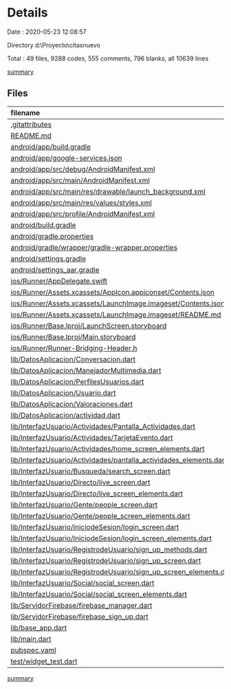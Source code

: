 # Details

Date : 2020-05-23 12:08:57

Directory d:\Proyecto\citasnuevo

Total : 49 files,  9288 codes, 555 comments, 796 blanks, all 10639 lines

[summary](results.md)

## Files
| filename | language | code | comment | blank | total |
| :--- | :--- | ---: | ---: | ---: | ---: |
| [.gitattributes](/.gitattributes) | Properties | 1 | 1 | 1 | 3 |
| [README.md](/README.md) | Markdown | 10 | 0 | 7 | 17 |
| [android/app/build.gradle](/android/app/build.gradle) | Groovy | 53 | 3 | 12 | 68 |
| [android/app/google-services.json](/android/app/google-services.json) | JSON | 40 | 0 | 0 | 40 |
| [android/app/src/debug/AndroidManifest.xml](/android/app/src/debug/AndroidManifest.xml) | XML | 4 | 3 | 1 | 8 |
| [android/app/src/main/AndroidManifest.xml](/android/app/src/main/AndroidManifest.xml) | XML | 38 | 16 | 2 | 56 |
| [android/app/src/main/res/drawable/launch_background.xml](/android/app/src/main/res/drawable/launch_background.xml) | XML | 4 | 7 | 2 | 13 |
| [android/app/src/main/res/values/styles.xml](/android/app/src/main/res/values/styles.xml) | XML | 9 | 9 | 1 | 19 |
| [android/app/src/profile/AndroidManifest.xml](/android/app/src/profile/AndroidManifest.xml) | XML | 4 | 3 | 1 | 8 |
| [android/build.gradle](/android/build.gradle) | Groovy | 28 | 0 | 5 | 33 |
| [android/gradle.properties](/android/gradle.properties) | Properties | 4 | 0 | 1 | 5 |
| [android/gradle/wrapper/gradle-wrapper.properties](/android/gradle/wrapper/gradle-wrapper.properties) | Properties | 5 | 1 | 1 | 7 |
| [android/settings.gradle](/android/settings.gradle) | Groovy | 12 | 0 | 4 | 16 |
| [android/settings_aar.gradle](/android/settings_aar.gradle) | Groovy | 1 | 0 | 1 | 2 |
| [ios/Runner/AppDelegate.swift](/ios/Runner/AppDelegate.swift) | Swift | 12 | 0 | 2 | 14 |
| [ios/Runner/Assets.xcassets/AppIcon.appiconset/Contents.json](/ios/Runner/Assets.xcassets/AppIcon.appiconset/Contents.json) | JSON | 122 | 0 | 1 | 123 |
| [ios/Runner/Assets.xcassets/LaunchImage.imageset/Contents.json](/ios/Runner/Assets.xcassets/LaunchImage.imageset/Contents.json) | JSON | 23 | 0 | 1 | 24 |
| [ios/Runner/Assets.xcassets/LaunchImage.imageset/README.md](/ios/Runner/Assets.xcassets/LaunchImage.imageset/README.md) | Markdown | 3 | 0 | 2 | 5 |
| [ios/Runner/Base.lproj/LaunchScreen.storyboard](/ios/Runner/Base.lproj/LaunchScreen.storyboard) | XML | 36 | 1 | 1 | 38 |
| [ios/Runner/Base.lproj/Main.storyboard](/ios/Runner/Base.lproj/Main.storyboard) | XML | 25 | 1 | 1 | 27 |
| [ios/Runner/Runner-Bridging-Header.h](/ios/Runner/Runner-Bridging-Header.h) | C++ | 1 | 0 | 1 | 2 |
| [lib/DatosAplicacion/Conversacion.dart](/lib/DatosAplicacion/Conversacion.dart) | Dart | 408 | 0 | 29 | 437 |
| [lib/DatosAplicacion/ManejadorMultimedia.dart](/lib/DatosAplicacion/ManejadorMultimedia.dart) | Dart | 0 | 0 | 1 | 1 |
| [lib/DatosAplicacion/PerfilesUsuarios.dart](/lib/DatosAplicacion/PerfilesUsuarios.dart) | Dart | 662 | 200 | 91 | 953 |
| [lib/DatosAplicacion/Usuario.dart](/lib/DatosAplicacion/Usuario.dart) | Dart | 227 | 1 | 43 | 271 |
| [lib/DatosAplicacion/Valoraciones.dart](/lib/DatosAplicacion/Valoraciones.dart) | Dart | 210 | 1 | 15 | 226 |
| [lib/DatosAplicacion/actividad.dart](/lib/DatosAplicacion/actividad.dart) | Dart | 439 | 2 | 68 | 509 |
| [lib/InterfazUsuario/Actividades/Pantalla_Actividades.dart](/lib/InterfazUsuario/Actividades/Pantalla_Actividades.dart) | Dart | 286 | 16 | 19 | 321 |
| [lib/InterfazUsuario/Actividades/TarjetaEvento.dart](/lib/InterfazUsuario/Actividades/TarjetaEvento.dart) | Dart | 175 | 4 | 15 | 194 |
| [lib/InterfazUsuario/Actividades/home_screen_elements.dart](/lib/InterfazUsuario/Actividades/home_screen_elements.dart) | Dart | 177 | 4 | 21 | 202 |
| [lib/InterfazUsuario/Actividades/pantalla_actividades_elements.dart](/lib/InterfazUsuario/Actividades/pantalla_actividades_elements.dart) | Dart | 1,461 | 49 | 86 | 1,596 |
| [lib/InterfazUsuario/Busqueda/search_screen.dart](/lib/InterfazUsuario/Busqueda/search_screen.dart) | Dart | 125 | 9 | 15 | 149 |
| [lib/InterfazUsuario/Directo/live_screen.dart](/lib/InterfazUsuario/Directo/live_screen.dart) | Dart | 159 | 6 | 12 | 177 |
| [lib/InterfazUsuario/Directo/live_screen_elements.dart](/lib/InterfazUsuario/Directo/live_screen_elements.dart) | Dart | 150 | 0 | 10 | 160 |
| [lib/InterfazUsuario/Gente/people_screen.dart](/lib/InterfazUsuario/Gente/people_screen.dart) | Dart | 179 | 10 | 18 | 207 |
| [lib/InterfazUsuario/Gente/people_screen_elements.dart](/lib/InterfazUsuario/Gente/people_screen_elements.dart) | Dart | 1,551 | 9 | 60 | 1,620 |
| [lib/InterfazUsuario/IniciodeSesion/login_screen.dart](/lib/InterfazUsuario/IniciodeSesion/login_screen.dart) | Dart | 103 | 2 | 13 | 118 |
| [lib/InterfazUsuario/IniciodeSesion/login_screen_elements.dart](/lib/InterfazUsuario/IniciodeSesion/login_screen_elements.dart) | Dart | 211 | 24 | 24 | 259 |
| [lib/InterfazUsuario/RegistrodeUsuario/sign_up_methods.dart](/lib/InterfazUsuario/RegistrodeUsuario/sign_up_methods.dart) | Dart | 28 | 1 | 9 | 38 |
| [lib/InterfazUsuario/RegistrodeUsuario/sign_up_screen.dart](/lib/InterfazUsuario/RegistrodeUsuario/sign_up_screen.dart) | Dart | 353 | 4 | 13 | 370 |
| [lib/InterfazUsuario/RegistrodeUsuario/sign_up_screen_elements.dart](/lib/InterfazUsuario/RegistrodeUsuario/sign_up_screen_elements.dart) | Dart | 1,250 | 91 | 92 | 1,433 |
| [lib/InterfazUsuario/Social/social_screen.dart](/lib/InterfazUsuario/Social/social_screen.dart) | Dart | 130 | 10 | 16 | 156 |
| [lib/InterfazUsuario/Social/social_screen_elements.dart](/lib/InterfazUsuario/Social/social_screen_elements.dart) | Dart | 290 | 0 | 7 | 297 |
| [lib/ServidorFirebase/firebase_manager.dart](/lib/ServidorFirebase/firebase_manager.dart) | Dart | 34 | 0 | 9 | 43 |
| [lib/ServidorFirebase/firebase_sign_up.dart](/lib/ServidorFirebase/firebase_sign_up.dart) | Dart | 38 | 6 | 10 | 54 |
| [lib/base_app.dart](/lib/base_app.dart) | Dart | 129 | 3 | 21 | 153 |
| [lib/main.dart](/lib/main.dart) | Dart | 20 | 1 | 3 | 24 |
| [pubspec.yaml](/pubspec.yaml) | YAML | 44 | 47 | 21 | 112 |
| [test/widget_test.dart](/test/widget_test.dart) | Dart | 14 | 10 | 7 | 31 |

[summary](results.md)